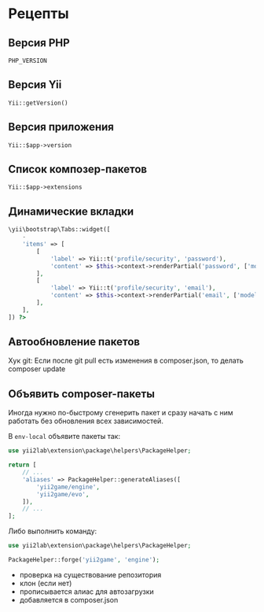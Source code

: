 Рецепты
===

## Версия PHP

	PHP_VERSION

## Версия Yii

	Yii::getVersion()

## Версия приложения

	Yii::$app->version

## Список композер-пакетов

	Yii::$app->extensions

## Динамические вкладки

```php
\yii\bootstrap\Tabs::widget([
	-
	'items' => [
		[
			'label' => Yii::t('profile/security', 'password'),
			'content' => $this->context->renderPartial('password', ['model' => $modelPassword]),
		],
		[
			'label' => Yii::t('profile/security', 'email'),
			'content' => $this->context->renderPartial('email', ['model' => $modelEmail]),
		],
	],
]) ?>
```

## Автообновление пакетов

Хук git: Если после git pull есть изменения в composer.json, то делать composer update

## Объявить composer-пакеты

Иногда нужно по-быстрому сгенерить пакет и сразу начать с ним работать без обновления всех зависимостей.

В `env-local` объявите пакеты так:

```php
use yii2lab\extension\package\helpers\PackageHelper;

return [
	// ...
	'aliases' => PackageHelper::generateAliases([
		'yii2game/engine',
		'yii2game/evo',
	]),
	// ...
];
```
	
Либо выполнить команду:

```php
use yii2lab\extension\package\helpers\PackageHelper;

PackageHelper::forge('yii2game', 'engine');
```

 * проверка на существование репозитория
 * клон (если нет)
 * прописывается алиас для автозагрузки
 * добавляется в composer.json